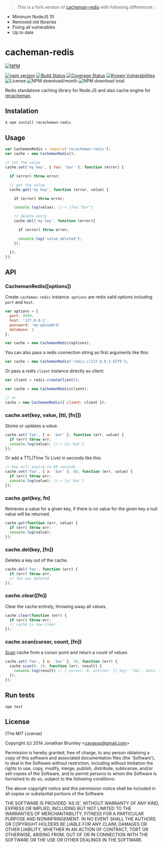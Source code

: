 > This is a fork version of [cacheman-redis](https://github.com/cayasso/cacheman-redis) with following differences :
- Minimum NodeJS 10
- Removed old libraries
- Fixing all vulnerables
- Up to date

# cacheman-redis

[![NPM](https://nodei.co/npm/recacheman-redis.png?downloads=true&downloadRank=true&stars=true)](https://nodei.co/npm/recacheman-redis/)  
  
[![npm version](https://img.shields.io/npm/v/recacheman-redis.svg?style=flat-square)](https://www.npmjs.org/package/recacheman-redis)
[![Build Status](https://travis-ci.com/aalfiann/recacheman-redis.svg?branch=master)](https://travis-ci.com/aalfiann/recacheman-redis)
[![Coverage Status](https://coveralls.io/repos/github/aalfiann/recacheman-redis/badge.svg?branch=master)](https://coveralls.io/github/aalfiann/recacheman-redis?branch=master)
[![Known Vulnerabilities](https://snyk.io//test/github/aalfiann/recacheman-redis/badge.svg?targetFile=package.json)](https://snyk.io//test/github/aalfiann/recacheman-redis?targetFile=package.json)
![License](https://img.shields.io/npm/l/recacheman-redis)
![NPM download/month](https://img.shields.io/npm/dm/recacheman-redis.svg)
![NPM download total](https://img.shields.io/npm/dt/recacheman-redis.svg)  

Redis standalone caching library for Node.JS and also cache engine for [recacheman](https://github.com/aalfiann/recacheman).

## Instalation

``` bash
$ npm install recacheman-redis
```

## Usage

```javascript
var CachemanRedis = require('recacheman-redis');
var cache = new CachemanRedis();

// set the value
cache.set('my key', { foo: 'bar' }, function (error) {

  if (error) throw error;

  // get the value
  cache.get('my key', function (error, value) {

    if (error) throw error;

    console.log(value); //-> {foo:"bar"}

    // delete entry
    cache.del('my key', function (error){

      if (error) throw error;

      console.log('value deleted');
    });

  });
});
```

## API

### CachemanRedis([options])

Create `cacheman-redis` instance. `options` are redis valid options including `port` and `host`.

```javascript
var options = {
  port: 9999,
  host: '127.0.0.1',
  password: 'my-p@ssw0rd'
  database: 1
};

var cache = new CachemanRedis(options);
```

You can also pass a redis connection string as first arguments like this:

```javascript
var cache = new CachemanRedis('redis://127.0.0.1:6379');
```

Or pass a redis `client` instance directly as client:

```javascript
var client = redis.createClient();

var cache = new CachemanRedis(client);

// or
cache = new CachemanRedis({ client: client });
```

### cache.set(key, value, [ttl, [fn]])

Stores or updates a value.

```javascript
cache.set('foo', { a: 'bar' }, function (err, value) {
  if (err) throw err;
  console.log(value); //-> {a:'bar'}
});
```

Or add a TTL(Time To Live) in seconds like this:

```javascript
// key will expire in 60 seconds
cache.set('foo', { a: 'bar' }, 60, function (err, value) {
  if (err) throw err;
  console.log(value); //-> {a:'bar'}
});
```

### cache.get(key, fn)

Retrieves a value for a given key, if there is no value for the given key a null value will be returned.

```javascript
cache.get(function (err, value) {
  if (err) throw err;
  console.log(value);
});
```

### cache.del(key, [fn])

Deletes a key out of the cache.

```javascript
cache.del('foo', function (err) {
  if (err) throw err;
  // foo was deleted
});
```

### cache.clear([fn])

Clear the cache entirely, throwing away all values.

```javascript
cache.clear(function (err) {
  if (err) throw err;
  // cache is now clear
});
```

### cache.scan(cursor, count, [fn])

[Scan](https://redis.io/commands/scan) cache from a cursor point and return a count of values

```javascript
cache.set('foo', { a: 'bar' }, 10, function (err) {
  cache.scan(0, 10, function (err, result) {
    console.log(result) // { cursor: 0, entries: [{ key: 'foo', data: { a: 'bar' } }] }
  });
});
````

## Run tests

```
npm test
```

## License

(The MIT License)

Copyright (c) 2014 Jonathan Brumley &lt;cayasso@gmail.com&gt;

Permission is hereby granted, free of charge, to any person obtaining
a copy of this software and associated documentation files (the
'Software'), to deal in the Software without restriction, including
without limitation the rights to use, copy, modify, merge, publish,
distribute, sublicense, and/or sell copies of the Software, and to
permit persons to whom the Software is furnished to do so, subject to
the following conditions:

The above copyright notice and this permission notice shall be
included in all copies or substantial portions of the Software.

THE SOFTWARE IS PROVIDED 'AS IS', WITHOUT WARRANTY OF ANY KIND,
EXPRESS OR IMPLIED, INCLUDING BUT NOT LIMITED TO THE WARRANTIES OF
MERCHANTABILITY, FITNESS FOR A PARTICULAR PURPOSE AND NONINFRINGEMENT.
IN NO EVENT SHALL THE AUTHORS OR COPYRIGHT HOLDERS BE LIABLE FOR ANY
CLAIM, DAMAGES OR OTHER LIABILITY, WHETHER IN AN ACTION OF CONTRACT,
TORT OR OTHERWISE, ARISING FROM, OUT OF OR IN CONNECTION WITH THE
SOFTWARE OR THE USE OR OTHER DEALINGS IN THE SOFTWARE.
